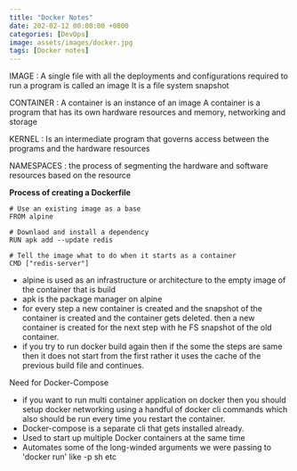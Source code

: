 ```yaml
---
title: "Docker Notes"
date: 202-02-12 00:00:00 +0800
categories: [DevOps]
image: assets/images/docker.jpg
tags: [Docker notes]
---  
```

IMAGE : A single file with all the deployments and configurations required to run a program is called an image
It is a file system snapshot

CONTAINER : A container is an instance of an image
A container is a program that has its own hardware resources and memory, networking and storage

KERNEL : Is an intermediate program that governs access between the programs and the hardware resources

NAMESPACES : the process of segmenting the hardware and software resources based on the resource


**Process of creating a Dockerfile**

```
# Use an existing image as a base
FROM alpine

# Downlaod and install a dependency
RUN apk add --update redis

# Tell the image what to do when it starts as a container
CMD ["redis-server"]
```

- alpine is used as an infrastructure or architecture to the empty image of the container that is build
- apk is the package manager on alpine 
- for every step a new container is created and the snapshot of the container is created and the container gets deleted. then a new container is created for the next step with he FS snapshot of the old container.
- if you try to run docker build again then if the some the steps are same then it does not start from the first rather it uses the cache of the previous build file and continues.


Need for Docker-Compose
- if you want to run multi container application on docker then you should setup docker networking using a handful of docker cli commands which also should be run every time you restart the container.
- Docker-compose is a separate cli that gets installed already.
- Used to start up multiple Docker containers at the same time
- Automates some of the long-winded arguments we were passing to 'docker run' like -p sh etc